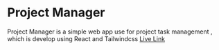 # Project Manager

Project Manager is a simple web app use for project task management , which is develop using React and Tailwindcss
[Live Link ]("https://project-manager-nu-lilac.vercel.app/")



